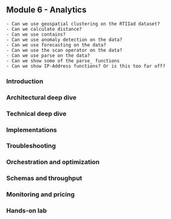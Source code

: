 ## Module 6 - Analytics

    - Can we use geospatial clustering on the RTIIad dataset?
    - Can we calculate distance?
    - Can we use contains?
    - Can we use anomaly detection on the data?
    - Can we use forecasting on the data?
    - Can we use the scan operator on the data?
    - Can we use parse on the data?
    - Can we show some of the parse_ functions
    - Can we show IP-Address functions? Or is this too far off?

### Introduction

### Architectural deep dive

### Technical deep dive

### Implementations

### Troubleshooting

### Orchestration and optimization

### Schemas and throughput

### Monitoring and pricing

### Hands-on lab
